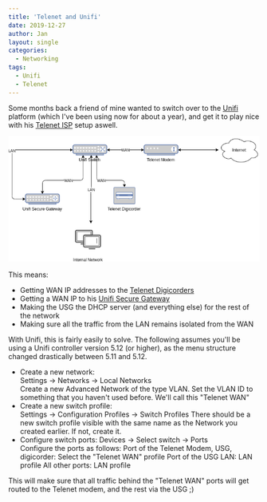 ```yaml
---
title: 'Telenet and Unifi'
date: 2019-12-27
author: Jan
layout: single
categories:
  - Networking
tags:
  - Unifi
  - Telenet
---
```

Some months back a friend of mine wanted to switch over to the [Unifi](https://unifi-network.ui.com/) platform (which I've been using now for about a year), and get it to play nice with his [Telenet ISP](https://telenet.be) setup aswell.

![Network diagram](/assets/images/2019/12/unifi-telenet-diagram.png)

This means:
* Getting WAN IP addresses to the [Telenet Digicorders](https://www2.telenet.be/nl/klantenservice/de-telenet-decoders-overzicht-technische-specificaties/)
* Getting a WAN IP to his [Unifi Secure Gateway](https://www.ui.com/unifi-routing/usg/)
* Making the USG the DHCP server (and everything else) for the rest of the network
* Making sure all the traffic from the LAN remains isolated from the WAN

With Unifi, this is fairly easily to solve. The following assumes you'll be using a Unifi controller version 5.12 (or higher), as the menu structure changed drastically between 5.11 and 5.12.
* Create a new network:  
Settings &rarr; Networks &rarr; Local Networks  
Create a new Advanced Network of the type VLAN. Set the VLAN ID to something that you haven't used before. We'll call this "Telenet WAN"
* Create a new switch profile:  
Settings &rarr; Configuration Profiles &rarr; Switch Profiles
There should be a new switch profile visible with the same name as the Network you created earlier. If not, create it.
* Configure switch ports:
Devices &rarr; Select switch &rarr; Ports  
Configure the ports as follows:
Port of the Telenet Modem, USG, digicorder: Select the "Telenet WAN" profile
Port of the USG LAN: LAN profile
All other ports: LAN profile

This will make sure that all traffic behind the "Telenet WAN" ports will get routed to the Telenet modem, and the rest via the USG ;)